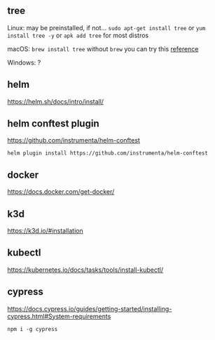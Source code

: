 ## tree

Linux: may be preinstalled, if not... `sudo apt-get install tree` or `yum install tree -y` or `apk add tree` for most distros

macOS: `brew install tree` without `brew` you can try this [reference](https://gist.github.com/fscm/9eee2784f101f21515d66321180aef0f)

Windows: ?

## helm

https://helm.sh/docs/intro/install/

## helm conftest plugin

https://github.com/instrumenta/helm-conftest

`helm plugin install https://github.com/instrumenta/helm-conftest`

## docker

https://docs.docker.com/get-docker/

## k3d

https://k3d.io/#installation

## kubectl

https://kubernetes.io/docs/tasks/tools/install-kubectl/

## cypress

https://docs.cypress.io/guides/getting-started/installing-cypress.html#System-requirements

`npm i -g cypress`
